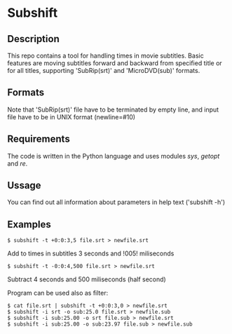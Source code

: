 Subshift
========

Description
-----------
This repo contains a tool for handling times in movie subtitles.
Basic features are moving subtitles forward and backward from specified title 
or for all titles, supporting 'SubRip(srt)' and 'MicroDVD(sub)' formats.

Formats
-------
Note that 'SubRip(srt)' file have to be terminated by empty line, 
and input file have to be in UNIX format (newline=#10)

Requirements
------------
The code is written in the Python language and uses 
modules *sys*, *getopt* and *re*.

Ussage
------
You can find out all information about parameters 
in help text ('subshift -h')

Examples
--------
```
$ subshift -t +0:0:3,5 file.srt > newfile.srt
```
Add to times in subtitles 3 seconds and !005! miliseconds

```
$ subshift -t -0:0:4,500 file.srt > newfile.srt
```
Subtract 4 seconds and 500 miliseconds (half second)

Program can be used also as filter:

```
$ cat file.srt | subshift -t +0:0:3,0 > newfile.srt	
$ subshift -i srt -o sub:25.0 file.srt > newfile.sub	
$ subshift -i sub:25.00 -o srt file.sub > newfile.srt
$ subshift -i sub:25.00 -o sub:23.97 file.sub > newfile.sub
```
